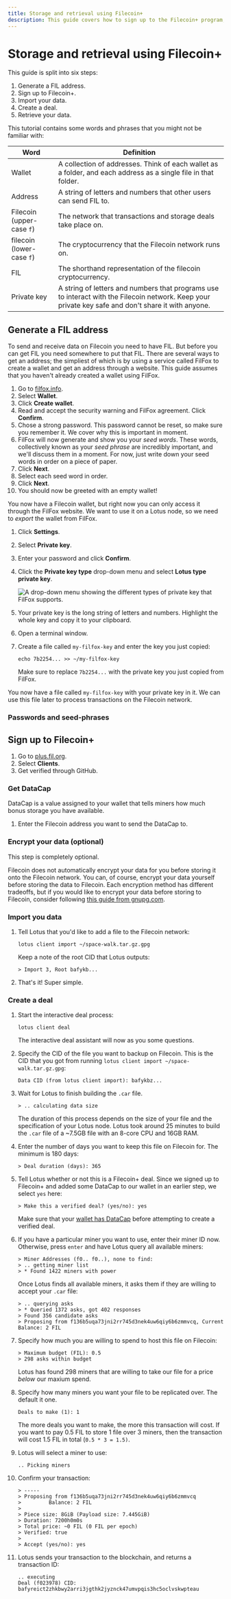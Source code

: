 ```yaml
---
title: Storage and retrieval using Filecoin+
description: This guide covers how to sign up to the Filecoin+ program, store some data on the Filecoin network using a miner, and how to retrieve that data from the miner.
---
```


# Storage and retrieval using Filecoin+

This guide is split into six steps:

1. Generate a FIL address.
1. Sign up to Filecoin+.
1. Import your data.
1. Create a deal. 
1. Retrieve your data. 

This tutorial contains some words and phrases that you might not be familiar with:

| Word | Definition |
| --- | --- |
| Wallet | A collection of addresses. Think of each wallet as a folder, and each address as a single file in that folder. |
| Address | A string of letters and numbers that other users can send FIL to. |
| Filecoin (upper-case `f`) | The network that transactions and storage deals take place on. |
| filecoin (lower-case `f`) | The cryptocurrency that the Filecoin network runs on. |
| FIL | The shorthand representation of the filecoin cryptocurrency. |
| Private key | A string of letters and numbers that programs use to interact with the Filecoin network. Keep your private key safe and don't share it with anyone. |

## Generate a FIL address 

To send and receive data on Filecoin you need to have FIL. But before you can get FIL you need somewhere to put that FIL. There are several ways to get an address; the simpliest of which is by using a service called FilFox to create a wallet and get an address through a website. This guide assumes that you haven't already created a wallet using FilFox.

1. Go to [filfox.info](https://filfox.info).
1. Select **Wallet**.
1. Click **Create wallet**.
1. Read and accept the security warning and FilFox agreement. Click **Confirm**.
1. Chose a strong password. This password cannot be reset, so make sure you remember it. We cover why this is important in moment. 
1. FilFox will now generate and show you your _seed words_. These words, collectively known as your _seed phrase_ are incredibly important, and we'll discuss them in a moment. For now, just write down your seed words in order on a piece of paper.
1. Click **Next**.
1. Select each seed word in order. 
1. Click **Next**.
1. You should now be greeted with an empty wallet! 

You now have a Filecoin wallet, but right now you can only access it through the FilFox website. We want to use it on a Lotus node, so we need to _export_ the wallet from FilFox.

1. Click **Settings**.
1. Select **Private key**.
1. Enter your password and click **Confirm**.
1. Click the **Private key type** drop-down menu and select **Lotus type private key**.

    ![A drop-down menu showing the different types of private key that FilFox supports.](./images/store-and-retreive-tutorial/select-lotus-from-private-key-drop-down.png)

1. Your private key is the long string of letters and numbers. Highlight the whole key and copy it to your clipboard.
1. Open a terminal window.
1. Create a file called `my-filfox-key` and enter the key you just copied:

    ```shell
    echo 7b2254... >> ~/my-filfox-key
    ```

    Make sure to replace `7b2254...` with the private key you just copied from FilFox.

You now have a file called `my-filfox-key` with your private key in it. We can use this file later to process transactions on the Filecoin network.

### Passwords and seed-phrases

<!-- TODO:

- Your password and seed-phrase are two very different things.
- Your wallet is saved as a cookie in your browser. Your password encrypts this cookie.
- Your seed-phrase is a linguistic representation of your wallets _private key_. Your wallet is the only wallet with that exact same arrangement of words. If someone else gets access to your seed-phrase, they have complete access to your wallet and thus can rinse you dry.

-->

## Sign up to Filecoin+

<!-- 
    What Filecoin+ is.
    Who it's for.
    Why it exists.
-->

1. Go to [plus.fil.org](plus.fil.org).
1. Select **Clients**.
1. Get verified through GitHub.

### Get DataCap

DataCap is a value assigned to your wallet that tells miners how much bonus storage you have available.

1. Enter the Filecoin address you want to send the DataCap to. 

### Encrypt your data (optional)

This step is completely optional. 

Filecoin does not automatically encrypt your data for you before storing it onto the Filecoin network. You can, of course, encrypt your data yourself before storing the data to Filecoin. Each encryption method has different tradeoffs, but if you would like to encrypt your data before storing to Filecoin, consider following [this guide from gnupg.com](https://www.gnupg.org/gph/en/manual/x110.html). 

### Import you data

1. Tell Lotus that you'd like to add a file to the Filecoin network:

    ```shell
    lotus client import ~/space-walk.tar.gz.gpg 
    ```

    Keep a note of the root CID that Lotus outputs:

    ```shell
    > Import 3, Root bafykb...
    ```

1. That's it! Super simple.

### Create a deal 

1. Start the interactive deal process:

    ```shell
    lotus client deal
    ```

    The interactive deal assistant will now as you some questions.

1. Specify the CID of the file you want to backup on Filecoin. This is the CID that you got from running `lotus client import ~/space-walk.tar.gz.gpg`:

    ```shell
    Data CID (from lotus client import): bafykbz...
    ```

1. Wait for Lotus to finish building the `.car` file.

    ```shell
    > .. calculating data size 
    ```

    The duration of this process depends on the size of your file and the specification of your Lotus node. Lotus took around 25 minutes to build the `.car` file of a ~7.5GB file with an 8-core CPU and 16GB RAM.

1. Enter the number of days you want to keep this file on Filecoin for. The minimum is 180 days:

    ```shell
    > Deal duration (days): 365 
    ``` 

1. Tell Lotus whether or not this is a Filecoin+ deal. Since we signed up to Filecoin+ and added some DataCap to our wallet in an earlier step, we select `yes` here:

    ```shell
    > Make this a verified deal? (yes/no): yes
    ```

    Make sure that your [wallet has DataCap](#get-datacap) before attempting to create a verified deal.


1. If you have a particular miner you want to use, enter their miner ID now. Otherwise, press `enter` and have Lotus query all available miners: 

    ```shell
    > Miner Addresses (f0.. f0..), none to find: 
    > .. getting miner list
    > * Found 1422 miners with power
    ```

    Once Lotus finds all available miners, it asks them if they are willing to accept your `.car` file:

    ```shell
    > .. querying asks
    > * Queried 1372 asks, got 402 responses
    > Found 356 candidate asks
    > Proposing from f136b5uqa73jni2rr745d3nek4uw6qiy6b6zmmvcq, Current Balance: 2 FIL
    ```

1. Specify how much you are willing to spend to host this file on Filecoin:

    ```shell
    > Maximum budget (FIL): 0.5
    > 298 asks within budget
    ```

    Lotus has found 298 miners that are willing to take our file for a price _below_ our maxium spend.

1. Specify how many miners you want your file to be replicated over. The default it one. 
    
    ```shell
    Deals to make (1): 1
    ```

    The more deals you want to make, the more this transaction will cost. If you want to pay 0.5 FIL to store 1 file over 3 miners, then the transaction will cost 1.5 FIL in total (`0.5 * 3 = 1.5)`.

1. Lotus will select a miner to use:

    ```shell
    .. Picking miners
    ```

1. Confirm your transaction:

    ```shell
    > -----
    > Proposing from f136b5uqa73jni2rr745d3nek4uw6qiy6b6zmmvcq
    >         Balance: 2 FIL
    > 
    > Piece size: 8GiB (Payload size: 7.445GiB)
    > Duration: 7200h0m0s
    > Total price: ~0 FIL (0 FIL per epoch)
    > Verified: true
    > 
    > Accept (yes/no): yes
    ```

1. Lotus sends your transaction to the blockchain, and returns a transaction ID:

    ```shell
    .. executing
    Deal (f023978) CID: bafyreict2zhkbwy2arri3jgthk2jyznck47umvpqis3hc5oclvskwpteau
    ```

<!--
## Notes

Here's a collection of stuff I got stuck on, got confused about, or just didn't like.

### Deal states are confusing

We need to list out what the different _deal states_ mean. Like, mine is currently on `StorageDealClientFunding`. Is that good? In fact, we should probably list exactly what each item in this table means:

```
lotus client list-deals

> DealCid      DealId  Provider  State                     On Chain?  Slashed?  PieceCID     Size       Price             Duration  Verified  
> ...efwnzpxq  0       f0127354  StorageDealClientFunding  N          N         ...tun3yeoi  7.938 GiB  0.0002093832 FIL  523458    true  
```

### Calculating data size

Calculating data size takes quite a long time, and there's no output saying that it's still processing or loading. Also, if you start the deal making process but then cancel out after Lotus has calculated the data size, and then try to remake a deal using the same CID, Lotus tries to calculate the data size all over again! Why can't Lotus just check if it's already calculated the data size of that CID?

It took about 25 minutes to calculate the data size of a ~7.5GB file on an 8 core 16GB Digital Ocean droplet.

### From the deal making process:

```shell
root@ubuntu-s-4vcpu-8gb-tor1-01:~# lotus client local                                         
1: bafykbzacec2qg6o25kxnyx7hndxdfcfj2qlnv3bzb4pjefuf42dsx5wjjmc2g @/root/the-lord-of-the-rings
-trilogy.tar.gz.gpg (import)                                                                  
2: <nil> @/root/list (import)                                                                 
root@ubuntu-s-4vcpu-8gb-tor1-01:~# lotus client deal                                          
Data CID (from lotus client import): bafykbzacec2qg6o25kxnyx7hndxdfcfj2qlnv3bzb4pjefuf42dsx5wj
jmc2g                                                                                         
.. calculating data size                                                                      
Deal duration (days): ^CERROR: EOF 
root@ubuntu-s-4vcpu-8gb-tor1-01:~# lotus client deal                                          
Data CID (from lotus client import): bafykbzacec2qg6o25kxnyx7hndxdfcfj2qlnv3bzb4pjefuf42dsx5wj
jmc2g                                                                                         
.. calculating data size                                                                      
Deal duration (days): 300 
Make this a verified deal? (yes/no): yes
Miner Addresses (f0.. f0..), none to find: 
.. getting miner list
* Found 1422 miners with power[k1;5A
.. querying asks
* Queried 1372 asks, got 402 responses
Found 356 candidate asks
Proposing from f136b5uqa73jni2rr745d3nek4uw6qiy6b6zmmvcq, Current Balance: 2 FIL
Maximum budget (FIL): 0.5
Error: parsing FIL: unrecognized suffix: "\x02\x1b[1;5A\x1bkkk0.5"
Proposing from f136b5uqa73jni2rr745d3nek4uw6qiy6b6zmmvcq, Current Balance: 2 FIL
Maximum budget (FIL): 0.5
298 asks within budget
Deals to make (1): 1
.. Picking miners
-----
Proposing from f136b5uqa73jni2rr745d3nek4uw6qiy6b6zmmvcq
        Balance: 2 FIL

Piece size: 8GiB (Payload size: 7.445GiB)
Duration: 7200h0m0s
Total price: ~0 FIL (0 FIL per epoch)
Verified: true

Accept (yes/no): yes
.. executing
Deal (f023978) CID: bafyreict2zhkbwy2arri3jgthk2jyznck47umvpqis3hc5oclvskwpteau

```
-->
